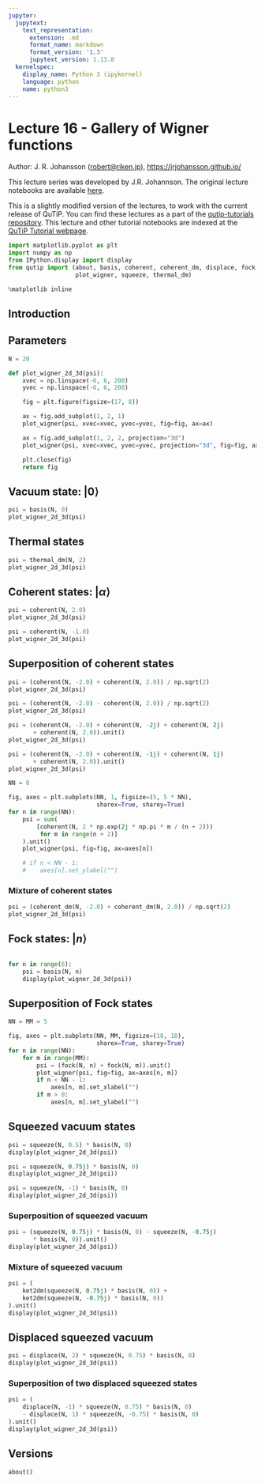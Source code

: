 ```yaml
---
jupyter:
  jupytext:
    text_representation:
      extension: .md
      format_name: markdown
      format_version: '1.3'
      jupytext_version: 1.13.8
  kernelspec:
    display_name: Python 3 (ipykernel)
    language: python
    name: python3
---
```


# Lecture 16 - Gallery of Wigner functions


Author: J. R. Johansson (robert@riken.jp), https://jrjohansson.github.io/

This lecture series was developed by J.R. Johannson. The original lecture notebooks are available [here](https://github.com/jrjohansson/qutip-lectures).

This is a slightly modified version of the lectures, to work with the current release of QuTiP. You can find these lectures as a part of the [qutip-tutorials repository](https://github.com/qutip/qutip-tutorials). This lecture and other tutorial notebooks are indexed at the [QuTiP Tutorial webpage](https://qutip.org/tutorials.html).

```python
import matplotlib.pyplot as plt
import numpy as np
from IPython.display import display
from qutip import (about, basis, coherent, coherent_dm, displace, fock, ket2dm,
                   plot_wigner, squeeze, thermal_dm)

%matplotlib inline
```

## Introduction


## Parameters

```python
N = 20
```

```python
def plot_wigner_2d_3d(psi):
    xvec = np.linspace(-6, 6, 200)
    yvec = np.linspace(-6, 6, 200)

    fig = plt.figure(figsize=(17, 8))

    ax = fig.add_subplot(1, 2, 1)
    plot_wigner(psi, xvec=xvec, yvec=yvec, fig=fig, ax=ax)

    ax = fig.add_subplot(1, 2, 2, projection="3d")
    plot_wigner(psi, xvec=xvec, yvec=yvec, projection="3d", fig=fig, ax=ax)

    plt.close(fig)
    return fig
```

## Vacuum state: $\left|0\right>$

```python
psi = basis(N, 0)
plot_wigner_2d_3d(psi)
```

## Thermal states

```python
psi = thermal_dm(N, 2)
plot_wigner_2d_3d(psi)
```

## Coherent states: $\left|\alpha\right>$

```python
psi = coherent(N, 2.0)
plot_wigner_2d_3d(psi)
```

```python
psi = coherent(N, -1.0)
plot_wigner_2d_3d(psi)
```

## Superposition of coherent states

```python
psi = (coherent(N, -2.0) + coherent(N, 2.0)) / np.sqrt(2)
plot_wigner_2d_3d(psi)
```

```python
psi = (coherent(N, -2.0) - coherent(N, 2.0)) / np.sqrt(2)
plot_wigner_2d_3d(psi)
```

```python
psi = (coherent(N, -2.0) + coherent(N, -2j) + coherent(N, 2j)
       + coherent(N, 2.0)).unit()
plot_wigner_2d_3d(psi)
```

```python
psi = (coherent(N, -2.0) + coherent(N, -1j) + coherent(N, 1j)
       + coherent(N, 2.0)).unit()
plot_wigner_2d_3d(psi)
```

```python
NN = 8

fig, axes = plt.subplots(NN, 1, figsize=(5, 5 * NN),
                         sharex=True, sharey=True)
for n in range(NN):
    psi = sum(
        [coherent(N, 2 * np.exp(2j * np.pi * m / (n + 2)))
         for m in range(n + 2)]
    ).unit()
    plot_wigner(psi, fig=fig, ax=axes[n])

    # if n < NN - 1:
    #    axes[n].set_ylabel("")
```

### Mixture of coherent states

```python
psi = (coherent_dm(N, -2.0) + coherent_dm(N, 2.0)) / np.sqrt(2)
plot_wigner_2d_3d(psi)
```

## Fock states: $\left|n\right>$

```python

```

```python
for n in range(6):
    psi = basis(N, n)
    display(plot_wigner_2d_3d(psi))
```

## Superposition of Fock states

```python
NN = MM = 5

fig, axes = plt.subplots(NN, MM, figsize=(18, 18),
                         sharex=True, sharey=True)
for n in range(NN):
    for m in range(MM):
        psi = (fock(N, n) + fock(N, m)).unit()
        plot_wigner(psi, fig=fig, ax=axes[n, m])
        if n < NN - 1:
            axes[n, m].set_xlabel("")
        if m > 0:
            axes[n, m].set_ylabel("")
```

## Squeezed vacuum states

```python
psi = squeeze(N, 0.5) * basis(N, 0)
display(plot_wigner_2d_3d(psi))

psi = squeeze(N, 0.75j) * basis(N, 0)
display(plot_wigner_2d_3d(psi))

psi = squeeze(N, -1) * basis(N, 0)
display(plot_wigner_2d_3d(psi))
```

### Superposition of squeezed vacuum

```python
psi = (squeeze(N, 0.75j) * basis(N, 0) - squeeze(N, -0.75j)
       * basis(N, 0)).unit()
display(plot_wigner_2d_3d(psi))
```

### Mixture of squeezed vacuum

```python
psi = (
    ket2dm(squeeze(N, 0.75j) * basis(N, 0)) +
    ket2dm(squeeze(N, -0.75j) * basis(N, 0))
).unit()
display(plot_wigner_2d_3d(psi))
```

## Displaced squeezed vacuum

```python
psi = displace(N, 2) * squeeze(N, 0.75) * basis(N, 0)
display(plot_wigner_2d_3d(psi))
```

### Superposition of two displaced squeezed states

```python
psi = (
    displace(N, -1) * squeeze(N, 0.75) * basis(N, 0)
    - displace(N, 1) * squeeze(N, -0.75) * basis(N, 0)
).unit()
display(plot_wigner_2d_3d(psi))
```

## Versions

```python
about()
```
